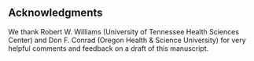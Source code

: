## Acknowledgments

We thank Robert W. Williams (University of Tennessee Health Sciences Center) and Don F. Conrad (Oregon Health & Science University) for very helpful comments and feedback on a draft of this manuscript.